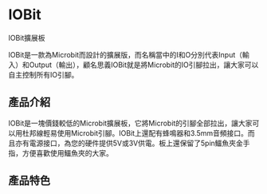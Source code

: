 # IOBit

IOBit擴展板

IOBit是一款為Microbit而設計的擴展版，而名稱當中的I和O分別代表Input（輸入）和Output（輸出），顧名思義IOBit就是將Microbit的IO引腳拉出，讓大家可以自主控制所有IO引腳。

## 產品介紹

IOBit是一塊價錢較低的Microbit擴展板，它將Microbit的引腳全部拉出，讓大家可以用杜邦線輕易使用Microbit引腳。IOBit上還配有蜂鳴器和3.5mm音頻接口。而且亦有電源接口，為您的硬件提供5V或3V供電。板上還保留了5pin鱷魚夾金手指，方便喜歡使用鱷魚夾的大家。

## 產品特色
